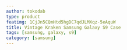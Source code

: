 ```yaml
---
author: tokodab
type: product
featimg: 1CjJn5CQmHtd5hgDC7qdJLMXqz-5eAquW
title: Vintage Kraken Samsung Galaxy S9 Case
tags: [samsung, galaxy, s9]
category: [samsung]
---
```

